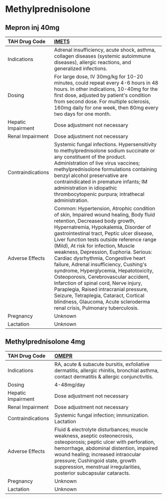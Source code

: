 # Methylprednisolone

## Mepron inj 40mg

| TAH Drug Code      | [IMET5](https://www.tahsda.org.tw/drugs/hissearch.php?drug_code=IMET5)                                                                                                                                                                                                                                                                                                                                                                                                                                                                                                                                                                                                                                             |
|:-------------------|:-------------------------------------------------------------------------------------------------------------------------------------------------------------------------------------------------------------------------------------------------------------------------------------------------------------------------------------------------------------------------------------------------------------------------------------------------------------------------------------------------------------------------------------------------------------------------------------------------------------------------------------------------------------------------------------------------------------------|
| Indications        | Adrenal insufficiency, acute shock, asthma, collagen diseases (systemic autoimmune diseases), allergic reactions, and generalized infections.                                                                                                                                                                                                                                                                                                                                                                                                                                                                                                                                                                      |
| Dosing             | For large dose, IV 30mg/kg for 10-20 minutes, could repeat every 4-6 hours in 48 hours. In other indications, 10-40mg for the first dose, adjusted by patient's condition from second dose. For multiple sclerosis, 160mg daily for one week, then 80mg every two days for one month.                                                                                                                                                                                                                                                                                                                                                                                                                              |
| Hepatic Impairment | Dose adjustment not necessary                                                                                                                                                                                                                                                                                                                                                                                                                                                                                                                                                                                                                                                                                      |
| Renal Impairment   | Dose adjustment not necessary                                                                                                                                                                                                                                                                                                                                                                                                                                                                                                                                                                                                                                                                                      |
| Contraindications  | Systemic fungal infections. Hypersensitivity to methylprednisolone sodium succinate or any constituent of the product. Administration of live virus vaccines; methylprednisolone formulations containing benzyl alcohol preservative are contraindicated in premature infants; IM administration in idiopathic thrombocytopenic purpura; intrathecal administration.                                                                                                                                                                                                                                                                                                                                               |
| Adverse Effects    | Common: Hypertension, Atrophic condition of skin, Impaired wound healing, Body fluid retention, Decreased body growth, Hypernatremia, Hypokalemia, Disorder of gastrointestinal tract, Peptic ulcer disease, Liver function tests outside reference range (Mild), At risk for infection, Muscle weakness, Depression, Euphoria. Serious: Cardiac dysrhythmia, Congestive heart failure, Adrenal insufficiency, Cushing's syndrome, Hyperglycemia, Hepatotoxicity, Osteoporosis, Cerebrovascular accident, Infarction of spinal cord, Nerve injury, Paraplegia, Raised intracranial pressure, Seizure, Tetraplegia, Cataract, Cortical blindness, Glaucoma, Acute scleroderma renal crisis, Pulmonary tuberculosis. |
| Pregnancy          | Unknown                                                                                                                                                                                                                                                                                                                                                                                                                                                                                                                                                                                                                                                                                                            |
| Lactation          | Unknown                                                                                                                                                                                                                                                                                                                                                                                                                                                                                                                                                                                                                                                                                                            |

## Methylprednisolone 4mg

| TAH Drug Code      | [OMEPR](https://www.tahsda.org.tw/drugs/hissearch.php?drug_code=OMEPR)                                                                                                                                                                                                                                            |
|:-------------------|:------------------------------------------------------------------------------------------------------------------------------------------------------------------------------------------------------------------------------------------------------------------------------------------------------------------|
| Indications        | RA, acute & subacute bursitis, exfoliative dermatitis, allergic rhinitis, bronchial asthma, contact dermatitis & allergic conjunctivitis.                                                                                                                                                                         |
| Dosing             | 4-48mg/day                                                                                                                                                                                                                                                                                                        |
| Hepatic Impairment | Dose adjustment not necessary                                                                                                                                                                                                                                                                                     |
| Renal Impairment   | Dose adjustment not necessary                                                                                                                                                                                                                                                                                     |
| Contraindications  | Systemic fungal infection; immunization. Lactation                                                                                                                                                                                                                                                                |
| Adverse Effects    | Fluid & electrolyte disturbances; muscle weakness, aseptic osteonecrosis, osteoporosis; peptic ulcer with perforation, hemorrhage, abdominal distention, impaired wound healing; increased intraocular pressure; Cushingoid state, growth suppression, menstrual irregularities, posterior subcapsular cataracts. |
| Pregnancy          | Unknown                                                                                                                                                                                                                                                                                                           |
| Lactation          | Unknown                                                                                                                                                                                                                                                                                                           |

